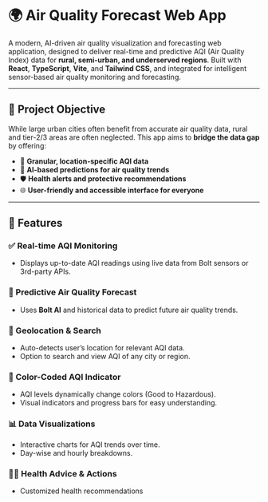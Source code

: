 # 🌍 Air Quality Forecast Web App 

A modern, AI-driven air quality visualization and forecasting web application, designed to deliver real-time and predictive AQI (Air Quality Index) data for **rural, semi-urban, and underserved regions**. Built with **React**, **TypeScript**, **Vite**, and **Tailwind CSS**, and integrated for intelligent sensor-based air quality monitoring and forecasting.

---

## 🎯 Project Objective

While large urban cities often benefit from accurate air quality data, rural and tier-2/3 areas are often neglected. This app aims to **bridge the data gap** by offering:
- 🔬 **Granular, location-specific AQI data**
- 🔮 **AI-based predictions for air quality trends**
- 🛡️ **Health alerts and protective recommendations**
- 🌐 **User-friendly and accessible interface for everyone**

---

## 🚀 Features

### ✅ Real-time AQI Monitoring
- Displays up-to-date AQI readings using live data from Bolt sensors or 3rd-party APIs.

### 🔮 Predictive Air Quality Forecast
- Uses **Bolt AI** and historical data to predict future air quality trends.

### 📍 Geolocation & Search
- Auto-detects user’s location for relevant AQI data.
- Option to search and view AQI of any city or region.

### 🎨 Color-Coded AQI Indicator
- AQI levels dynamically change colors (Good to Hazardous).
- Visual indicators and progress bars for easy understanding.

### 📊 Data Visualizations
- Interactive charts for AQI trends over time.
- Day-wise and hourly breakdowns.

### 🧘‍♀️ Health Advice & Actions
- Customized health recommendations
